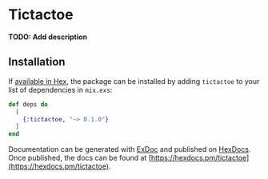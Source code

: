 # Tictactoe

**TODO: Add description**

## Installation

If [available in Hex](https://hex.pm/docs/publish), the package can be installed
by adding `tictactoe` to your list of dependencies in `mix.exs`:

```elixir
def deps do
  [
    {:tictactoe, "~> 0.1.0"}
  ]
end
```

Documentation can be generated with [ExDoc](https://github.com/elixir-lang/ex_doc)
and published on [HexDocs](https://hexdocs.pm). Once published, the docs can
be found at [https://hexdocs.pm/tictactoe](https://hexdocs.pm/tictactoe).
